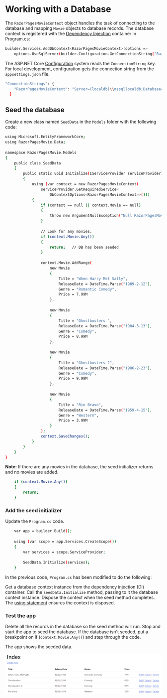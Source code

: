 # Working with a Database

The ``RazorPagesMovieContext`` object handles the task of connecting to the database and mapping ``Movie`` objects to database records. The database context is registered with the [Dependency Injection](https://learn.microsoft.com/en-us/aspnet/core/fundamentals/dependency-injection?view=aspnetcore-9.0) container in Program.cs:

```bash
builder.Services.AddDbContext<RazorPagesMovieContext>(options =>
    options.UseSqlServer(builder.Configuration.GetConnectionString("RazorPagesMovieContext") ?? throw new InvalidOperationException("Connection string 'RazorPagesMovieContext' not found.")));
```

The ASP.NET Core [Configuration](https://learn.microsoft.com/en-us/aspnet/core/fundamentals/configuration/?view=aspnetcore-9.0) system reads the ``ConnectionString`` key. For local development, configuration gets the connection string from the ``appsettings.json`` file.

```bash
"ConnectionStrings": {
    "RazorPagesMovieContext": "Server=(localdb)\\mssqllocaldb;Database=RazorPagesMovieContext-f2e0482c-952d-4b1c-afe9-a1a3dfe52e55;Trusted_Connection=True;MultipleActiveResultSets=true"
  }
```

## Seed the database

Create a new class named ``SeedData`` in the ``Models`` folder with the following code:

```bash
using Microsoft.EntityFrameworkCore;
using RazorPagesMovie.Data;

namespace RazorPagesMovie.Models
{
    public class SeedData
    {
        public static void Initialize(IServiceProvider serviceProvider)
        {
            using (var context = new RazorPagesMovieContext(
                serviceProvider.GetRequiredService<
                    DbContextOptions<RazorPagesMovieContext>>()))
            {
                if (context == null || context.Movie == null)
                {
                    throw new ArgumentNullException("Null RazorPagesMovieContext");
                }

                // Look for any movies.
                if (context.Movie.Any())
                {
                    return;   // DB has been seeded
                }

                context.Movie.AddRange(
                    new Movie
                    {
                        Title = "When Harry Met Sally",
                        ReleaseDate = DateTime.Parse("1989-2-12"),
                        Genre = "Romantic Comedy",
                        Price = 7.99M
                    },

                    new Movie
                    {
                        Title = "Ghostbusters ",
                        ReleaseDate = DateTime.Parse("1984-3-13"),
                        Genre = "Comedy",
                        Price = 8.99M
                    },

                    new Movie
                    {
                        Title = "Ghostbusters 2",
                        ReleaseDate = DateTime.Parse("1986-2-23"),
                        Genre = "Comedy",
                        Price = 9.99M
                    },

                    new Movie
                    {
                        Title = "Rio Bravo",
                        ReleaseDate = DateTime.Parse("1959-4-15"),
                        Genre = "Western",
                        Price = 3.99M
                    }
                );
                context.SaveChanges();
            }
        }
    }
}
```

**Note:** If there are any movies in the database, the seed initializer returns and no movies are added.

```bash
    if (context.Movie.Any())
    {
        return;
    }
```

### Add the seed initializer

Update the ``Program.cs`` code.

```bash
    var app = builder.Build();

    using (var scope = app.Services.CreateScope())
    {
        var services = scope.ServiceProvider;

        SeedData.Initialize(services);
    }
```

In the previous code, ``Program.cs`` has been modified to do the following:

Get a database context instance from the dependency injection (DI) container.
Call the ``seedData.Initialize`` method, passing to it the database context instance.
Dispose the context when the seed method completes. The [using statement](https://learn.microsoft.com/en-us/dotnet/csharp/language-reference/keywords/using-statement) ensures the context is disposed.

### Test the app

Delete all the records in the database so the seed method will run. Stop and start the app to seed the database. If the database isn't seeded, put a breakpoint on if (``context.Movie.Any()``) and step through the code.

The app shows the seeded data.

![Seed data results](assets/images/seeded-data.jpg "Seed data results")
